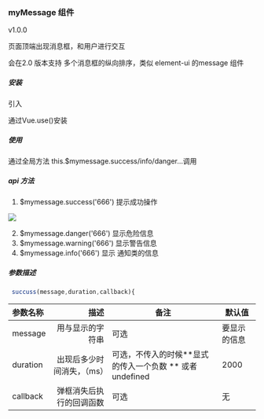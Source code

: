 ### myMessage 组件

v1.0.0

页面顶端出现消息框，和用户进行交互

会在2.0 版本支持 多个消息框的纵向排序，类似 element-ui 的message 组件

##### 安装

引入

通过Vue.use()安装

##### 使用

通过全局方法 this.$mymessage.success/info/danger...调用

##### api 方法

1. $mymessage.success('666')  提示成功操作

![](https://i.bmp.ovh/imgs/2020/04/d9eafcf0eaed2334.png)

2. $mymessage.danger('666') 显示危险信息   
3. $mymessage.warning('666')  显示警告信息
4. $mymessage.info('666') 显示 通知类的信息

#####  参数描述

```javascript
 succuss(message,duration,callback){

```



| 参数名称 |                       描述 | 备注                                                     | 默认值       |
| :------- | -------------------------: | -------------------------------------------------------- | ------------ |
| message  |           用与显示的字符串 | 可选                                                     | 要显示的信息 |
| duration | 出现后多少时间消失，（ms） | 可选，不传入的时候**显式的传入一个负数 ** 或者 undefined | 2000         |
| callback |   弹框消失后执行的回调函数 | 可选                                                     | 无           |